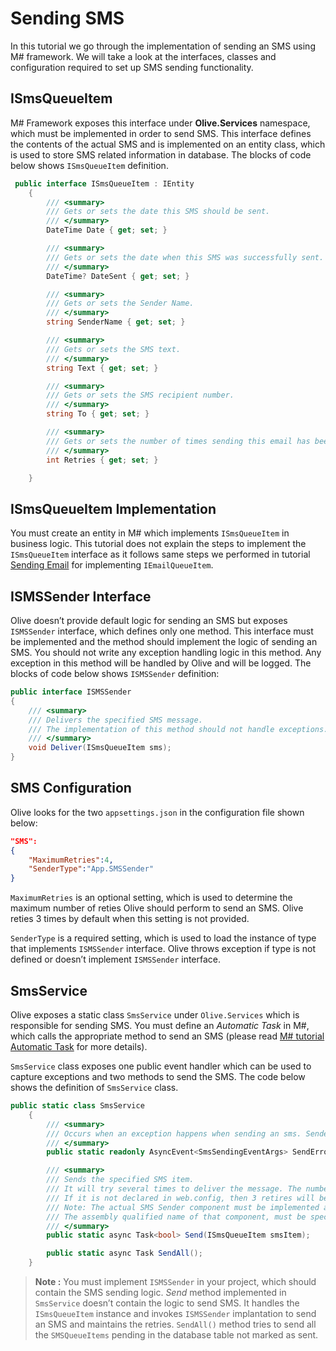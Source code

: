 # Sending SMS

In this tutorial we go through the implementation of sending an SMS using M# framework. We will take a look at the interfaces, classes and configuration required to set up SMS sending functionality.

## ISmsQueueItem

M# Framework exposes this interface under **Olive.Services** namespace, which must be implemented in order to send SMS. This interface defines the contents of the actual SMS and is implemented on an entity class, which is used to store SMS related information in database. The blocks of code below shows `ISmsQueueItem` definition.

```csharp
 public interface ISmsQueueItem : IEntity
    {
        /// <summary>
        /// Gets or sets the date this SMS should be sent.
        /// </summary>
        DateTime Date { get; set; }

        /// <summary>
        /// Gets or sets the date when this SMS was successfully sent.
        /// </summary>
        DateTime? DateSent { get; set; }

        /// <summary>
        /// Gets or sets the Sender Name.
        /// </summary>
        string SenderName { get; set; }

        /// <summary>
        /// Gets or sets the SMS text.
        /// </summary>
        string Text { get; set; }

        /// <summary>
        /// Gets or sets the SMS recipient number.
        /// </summary>
        string To { get; set; }

        /// <summary>
        /// Gets or sets the number of times sending this email has been tried.
        /// </summary>
        int Retries { get; set; }

    }
```

## ISmsQueueItem Implementation

You must create an entity in M# which implements `ISmsQueueItem` in business logic. This tutorial does not explain the steps to implement the `ISmsQueueItem` interface as it follows same steps we performed in tutorial [Sending Email]((Services/EmailNotifications.md)) for implementing `IEmailQueueItem`.

## ISMSSender Interface

Olive doesn’t provide default logic for sending an SMS but exposes `ISMSSender` interface, which defines only one method. This interface must be implemented and the method should implement the logic of sending an SMS. You should not write any exception handling logic in this method. Any exception in this method will be handled by Olive and will be logged. The blocks of code below shows `ISMSSender` definition:

```csharp
public interface ISMSSender
{
    /// <summary>
    /// Delivers the specified SMS message.
    /// The implementation of this method should not handle exceptions. Any exceptions will be logged by the engine.
    /// </summary>
    void Deliver(ISmsQueueItem sms);
}
```

## SMS Configuration

Olive looks for the two `appsettings.json` in the configuration file shown below:

```json
"SMS":
{
    "MaximumRetries":4,
    "SenderType":"App.SMSSender"
}
```

 `MaximumRetries` is an optional setting, which is used to determine the maximum number of reties Olive should perform to send an SMS. Olive reties 3 times by default when this setting is not provided.

 `SenderType` is a required setting, which is used to load the instance of type that implements `ISMSSender` interface. Olive throws exception if type is not defined or doesn’t implement `ISMSSender` interface.

## SmsService

Olive exposes a static class `SmsService` under `Olive.Services` which is responsible for sending SMS. You must define an *Automatic Task* in M#, which calls the appropriate method to send an SMS (please read [M# tutorial Automatic Task](http://learn.msharp.co.uk/#/Tutorials/18/README) for more details).

`SmsService` class exposes one public event handler which can be used to capture exceptions and two methods to send the SMS. The code below shows the definition of `SmsService` class.

```csharp
public static class SmsService
    {
        /// <summary>
        /// Occurs when an exception happens when sending an sms. Sender parameter will be the ISmsQueueItem instance that couldn't be sent.
        /// </summary>
        public static readonly AsyncEvent<SmsSendingEventArgs> SendError = new AsyncEvent<SmsSendingEventArgs>();

        /// <summary>
        /// Sends the specified SMS item.
        /// It will try several times to deliver the message. The number of retries can be specified in AppConfig of "SMS:MaximumRetries".
        /// If it is not declared in web.config, then 3 retires will be used.
        /// Note: The actual SMS Sender component must be implemented as a public type that implements ISMSSender interface.
        /// The assembly qualified name of that component, must be specified in AppConfig of "SMS:SenderType".
        /// </summary>
        public static async Task<bool> Send(ISmsQueueItem smsItem);

        public static async Task SendAll();
    }
```

>**Note :** You must implement `ISMSSender` in your project, which should contain the SMS sending logic. *Send* method implemented in `SmsService` doesn’t contain the logic to send SMS. It handles the `ISmsQueueItem` instance and invokes `ISMSSender` implantation to send an SMS and maintains the retries. `SendAll()` method tries to send all the `SMSQueueItems` pending in the database table not marked as sent.